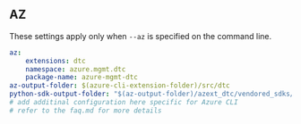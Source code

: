 ## AZ

These settings apply only when `--az` is specified on the command line.

``` yaml $(az)
az:
    extensions: dtc
    namespace: azure.mgmt.dtc
    package-name: azure-mgmt-dtc
az-output-folder: $(azure-cli-extension-folder)/src/dtc
python-sdk-output-folder: "$(az-output-folder)/azext_dtc/vendored_sdks/dtc"
# add additinal configuration here specific for Azure CLI
# refer to the faq.md for more details